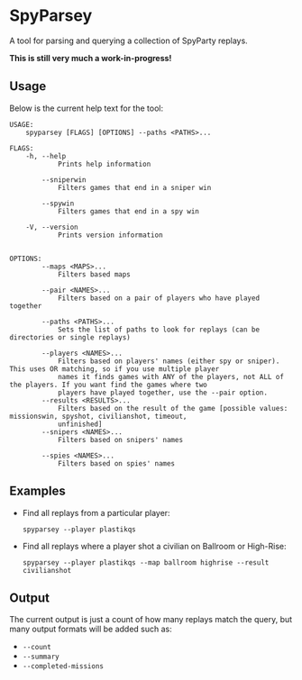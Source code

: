 # SpyParsey

A tool for parsing and querying a collection of SpyParty replays.

**This is still very much a work-in-progress!**

## Usage

Below is the current help text for the tool:

```
USAGE:
    spyparsey [FLAGS] [OPTIONS] --paths <PATHS>...

FLAGS:
    -h, --help         
            Prints help information

        --sniperwin    
            Filters games that end in a sniper win

        --spywin       
            Filters games that end in a spy win

    -V, --version      
            Prints version information


OPTIONS:
        --maps <MAPS>...          
            Filters based maps

        --pair <NAMES>...         
            Filters based on a pair of players who have played together

        --paths <PATHS>...        
            Sets the list of paths to look for replays (can be directories or single replays)

        --players <NAMES>...      
            Filters based on players' names (either spy or sniper). This uses OR matching, so if you use multiple player
            names it finds games with ANY of the players, not ALL of the players. If you want find the games where two
            players have played together, use the --pair option.
        --results <RESULTS>...    
            Filters based on the result of the game [possible values: missionswin, spyshot, civilianshot, timeout,
            unfinished]
        --snipers <NAMES>...      
            Filters based on snipers' names

        --spies <NAMES>...        
            Filters based on spies' names
```

## Examples

- Find all replays from a particular player:
  
  `spyparsey --player plastikqs`
- Find all replays where a player shot a civilian on Ballroom or High-Rise:

  `spyparsey --player plastikqs --map ballroom highrise --result civilianshot`

## Output

The current output is just a count of how many replays match the query, but many output formats will be added such as:

- `--count`
- `--summary`
- `--completed-missions`

